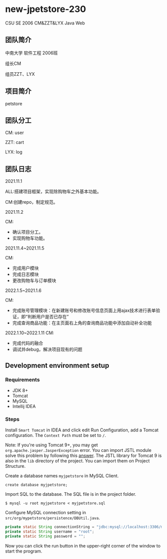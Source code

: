 # new-jpetstore-230
CSU SE 2006 CM&amp;ZZT&amp;LYX Java Web

## 团队简介
中南大学 软件工程 2006班 


组长CM

组员ZZT、LYX

## 项目简介

petstore

## 团队分工

CM: user

ZZT: cart

LYX: log

## 团队日志

2021.11.1 

ALL:搭建项目框架，实现除购物车之外基本功能。

CM:创建repo，制定规范。

2021.11.2

CM: 
* 确认项目分工。
* 实现购物车功能。

2021.11.4~2021.11.5

CM:
* 完成用户模块
* 完成日志模块
* 更改购物车与订单模块

2022.1.5~2021.1.6

CM:
* 完成账号管理模块：在新建账号和修改账号信息页面上用ajax技术进行表单验证，即“判断用户是否已存在”
* 完成查询商品功能：在主页面右上角的查询商品功能中添加自动补全功能

2022.1.10~2022.1.11
CM:
* 完成代码的融合
* 调试并debug，解决项目现有的问题

## Development environment setup

### Requirements

- JDK 8+
- Tomcat
- MySQL
- Intellij IDEA

### Steps

Install `Smart Tomcat` in IDEA and click edit Run Configuration, add a Tomcat configuration. The `Context Path` must be set to `/`.

Note: If you're using Tomcat 9+, you may get `org.apache.jasper.JasperException` error. You can import JSTL module solve this problem by following this [answer](https://stackoverflow.com/a/4928309/9892882).
The JSTL library for Tomcat 9 is also in the `lib` directory of the project. You can import them on Project Structure.

Create a database names `myjpetstore` in MySQL Client.

```mysql
create database myjpetstore;
```

Import SQL to the database. The SQL file is in the project folder.

```shell
$ mysql -u root myjpetstore < myjpetstore.sql
```

Configure MySQL connection setting in `src/org/mypetstore/persistence/DBUtil.java`.

```java
private static String connectionString = "jdbc:mysql://localhost:3306/myjpetstore?useUnicode=true&characterEncoding=utf8";
private static String username = "root";
private static String password = "";
```

Now you can click the run button in the upper-right corner of the window to start the program. 